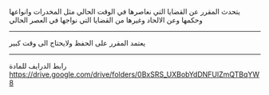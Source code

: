 يتحدث المقرر عن القضايا التي نعاصرها في الوقت الحالي مثل المخدرات وانواعها وحكمها وعن الالحاد وغيرها من القضايا التي
نواجها في العصر الحالي

---
يعتمد المقرر على الحفظ ولايحتاج الى وقت كبير

---
رابط الدرايف للمادة
https://drive.google.com/drive/folders/0BxSRS_UXBobYdDNFUlZmQTBqYW8

